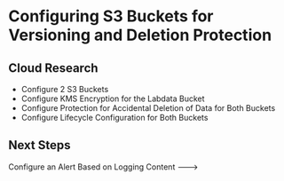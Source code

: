 <!-- This is a template you can use for quick progress days. It removes a lot of the steps we encourage you to share in the longer template 000-DAY-ARTICLE-LONG-TEMPLATE.MD-->

# Configuring S3 Buckets for Versioning and Deletion Protection

## Cloud Research

- Configure 2 S3 Buckets
- Configure KMS Encryption for the Labdata Bucket
- Configure Protection for Accidental Deletion of Data for Both Buckets
- Configure Lifecycle Configuration for Both Buckets

## Next Steps
Configure an Alert Based on Logging Content --->
